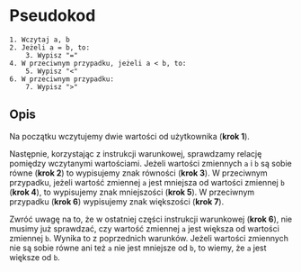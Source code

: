 # Pseudokod

```
1. Wczytaj a, b
2. Jeżeli a = b, to:
    3. Wypisz "="
4. W przeciwnym przypadku, jeżeli a < b, to:
    5. Wypisz "<"
6. W przeciwnym przypadku:
    7. Wypisz ">"
```

## Opis

Na początku wczytujemy dwie wartości od użytkownika (**krok 1**).

Następnie, korzystając z instrukcji warunkowej, sprawdzamy relację pomiędzy wczytanymi wartościami. Jeżeli wartości zmiennych `a` i `b` są sobie równe (**krok 2**) to wypisujemy znak równości (**krok 3**). W przeciwnym przypadku, jeżeli wartość zmiennej `a` jest mniejsza od wartości zmiennej `b` (**krok 4**), to wypisujemy znak mniejszości (**krok 5**). W przeciwnym przypadku (**krok 6**) wypisujemy znak większości (**krok 7**).

Zwróć uwagę na to, że w ostatniej części instrukcji warunkowej (**krok 6**), nie musimy już sprawdzać, czy wartość zmiennej `a` jest większa od wartości zmiennej `b`. Wynika to z poprzednich warunków. Jeżeli wartości zmiennych nie są sobie równe ani też `a` nie jest mniejsze od `b`, to wiemy, że `a` jest większe od `b`.
